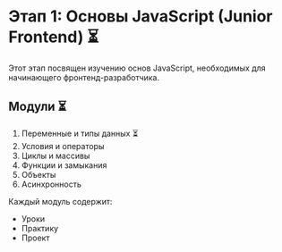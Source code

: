 # Этап 1: Основы JavaScript (Junior Frontend) ⏳

Этот этап посвящен изучению основ JavaScript, необходимых для начинающего фронтенд-разработчика.

## Модули ⏳
1. Переменные и типы данных ⏳
2. Условия и операторы
3. Циклы и массивы
4. Функции и замыкания
5. Объекты
6. Асинхронность

Каждый модуль содержит:
- Уроки
- Практику
- Проект
